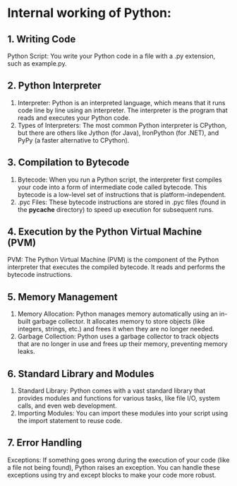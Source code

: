 # Internal working of Python:

## 1. Writing Code
Python Script: You write your Python code in a file with a .py extension, such as example.py.
## 2. Python Interpreter
1. Interpreter: Python is an interpreted language, which means that it runs code line by line using an interpreter. The interpreter is the program that reads and executes your Python code.
2. Types of Interpreters: The most common Python interpreter is CPython, but there are others like Jython (for Java), IronPython (for .NET), and PyPy (a faster alternative to CPython).
## 3. Compilation to Bytecode
1. Bytecode: When you run a Python script, the interpreter first compiles your code into a form of intermediate code called bytecode. This bytecode is a low-level set of instructions that is platform-independent.
2. .pyc Files: These bytecode instructions are stored in .pyc files (found in the __pycache__ directory) to speed up execution for subsequent runs.
## 4. Execution by the Python Virtual Machine (PVM)
PVM: The Python Virtual Machine (PVM) is the component of the Python interpreter that executes the compiled bytecode. It reads and performs the bytecode instructions.
## 5. Memory Management
1. Memory Allocation: Python manages memory automatically using an in-built garbage collector. It allocates memory to store objects (like integers, strings, etc.) and frees it when they are no longer needed.
2. Garbage Collection: Python uses a garbage collector to track objects that are no longer in use and frees up their memory, preventing memory leaks.
## 6. Standard Library and Modules
1. Standard Library: Python comes with a vast standard library that provides modules and functions for various tasks, like file I/O, system calls, and even web development.
2. Importing Modules: You can import these modules into your script using the import statement to reuse code.
## 7. Error Handling
Exceptions: If something goes wrong during the execution of your code (like a file not being found), Python raises an exception. You can handle these exceptions using try and except blocks to make your code more robust.